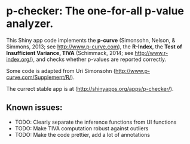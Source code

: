 # p-checker: The one-for-all p-value analyzer.

This Shiny app code implements the **p-curve** (Simonsohn, Nelson, & Simmons, 2013; see http://www.p-curve.com), the **R-Index**, the **Test of Insufficient Variance, TIVA** (Schimmack, 2014; see http://www.r-index.org/), and checks whether p-values are reported correctly.

Some code is adapted from Uri Simonsohn (http://www.p-curve.com/Supplement/R/).

The currect stable app is at (http://shinyapps.org/apps/p-checker/).

## Known issues:
- TODO: Clearly separate the inference functions from UI functions
- TODO: Make TIVA computation robust against outliers
- TODO: Make the code prettier, add a lot of annotations